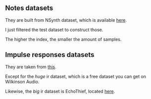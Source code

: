 ## Notes datasets

They are built from NSynth dataset, which is available [here](https://magenta.tensorflow.org/datasets/nsynth).

I just filtered the test dataset to construct those.

The higher the index, the smaller the amount of samples.

## Impulse responses datasets

They are taken from [this](https://www.voxengo.com/impulses).

Except for the *huge* ir dataset, which is a free dataset you can get on Wilkinson Audio.

Likewise, the *big* ir dataset is EchoThief, located [here](http://www.echothief.com/downloads/).

